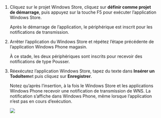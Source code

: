 
1. Cliquez sur le projet Windows Store, cliquez sur **définir comme projet de démarrage**, puis appuyez sur la touche F5 pour exécuter l’application Windows Store.
    
    Après le démarrage de l’application, le périphérique est inscrit pour les notifications de transmission.

2. Arrêter l’application du Windows Store et répétez l’étape précédente de l’application Windows Phone magasin.

    À ce stade, les deux périphériques sont inscrits pour recevoir des notifications de type Pousser.

3. Réexécutez l’application Windows Store, tapez du texte dans **Insérer un TodoItem**et puis cliquez sur **Enregistrer**.

    Notez qu’après l’insertion, à la fois le Windows Store et les applications Windows Phone recevoir une notification de transmission de WNS. La notification s’affiche dans Windows Phone, même lorsque l’application n’est pas en cours d’exécution.

    ![](./media/app-service-mobile-windows-universal-test-push/mobile-quickstart-push5-wp8.png)

